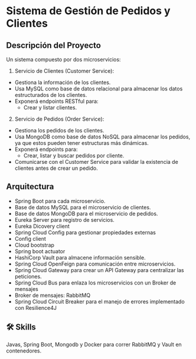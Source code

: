 
# Sistema de Gestión de Pedidos y Clientes

## Descripción del Proyecto
Un sistema compuesto por dos microservicios:

1. Servicio de Clientes (Customer Service):
* Gestiona la información de los clientes.
* Usa MySQL como base de datos relacional para almacenar los datos estructurados de los clientes.
* Exponerá endpoints RESTful para:
    * Crear y listar clientes.

2. Servicio de Pedidos (Order Service):
* Gestiona los pedidos de los clientes.
* Usa MongoDB como base de datos NoSQL para almacenar los pedidos, ya que estos pueden tener estructuras más dinámicas.
* Exponerá endpoints para:
    * Crear, listar y buscar pedidos por cliente.
* Comunicarse con el Customer Service para validar la existencia de clientes antes de crear un pedido.


## Arquitectura

- Spring Boot para cada microservicio.
- Base de datos MySQL para el microservicio de clientes.
- Base de datos MongoDB para el microservicio de pedidos.
- Eureka Server para registro de servicios.
- Eureka Dicovery client
- Spring Cloud Config para gestionar propiedades externas 
- Config client
- Cloud bootstrap
- Spring boot actuator
- HashiCorp Vault para almacene información sensible.
- Spring Cloud OpenFeign para comunicación entre microservicios.
- Spring Cloud Gateway para crear un API Gateway para centralizar las peticiones.
- Spring Cloud Bus para enlaza los microservicios  con un Broker de mensajes
- Broker de mensajes: RabbitMQ 
- Spring Cloud Circuit Breaker para el manejo de errores implementado con Resilience4J

## 🛠 Skills
Javas, Spring Boot, Mongodb y Docker para correr RabbitMQ y Vault en contenedores.
